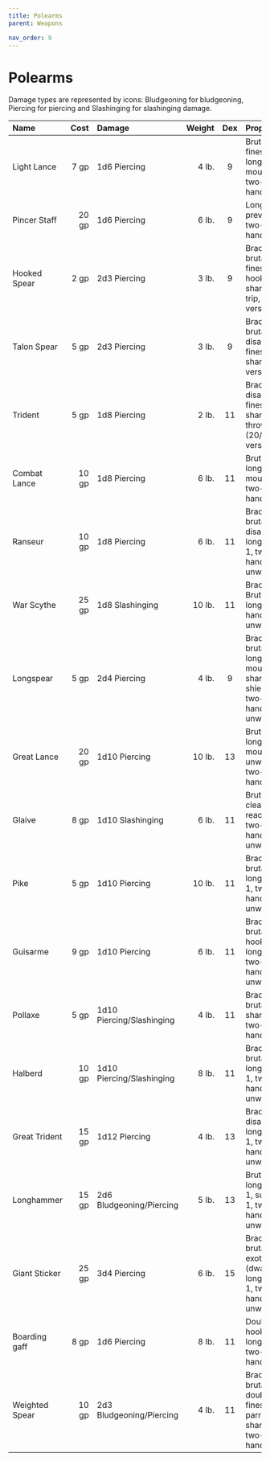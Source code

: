 ```yaml
---
title: Polearms
parent: Weapons

nav_order: 9
---
```


# Polearms
Damage types are represented by icons: Bludgeoning for bludgeoning, Piercing for piercing and Slashinging for slashinging damage.

| Name | Cost | Damage | Weight | Dex | Properties |
|:-----|-----:|:-------|-------:|:-------:|:-----------|
| Light Lance | 7 gp | 1d6 Piercing | 4 lb. | 9 | Brutal 1, finesse, long, mounted, two-handed |
| Pincer Staff | 20 gp | 1d6 Piercing | 6 lb. | 9 | Long, preventing, two-handed |
| Hooked Spear | 2 gp | 2d3 Piercing | 3 lb. | 9 | Brace, brutal 1, finesse, hooked, sharp 1, trip, versatile |
| Talon Spear | 5 gp | 2d3 Piercing | 3 lb. | 9  | Brace, brutal 1, disarm, finesse, sharp 1, versatile |
| Trident | 5 gp | 1d8 Piercing | 2 lb. | 11 | Brace, disarm, finesse, sharp 1, thrown (20/60), versatile |
| Combat Lance | 10 gp | 1d8 Piercing | 6 lb. | 11 | Brutal 1, long, mounted, two-handed |
| Ranseur | 10 gp | 1d8 Piercing | 6 lb. | 11 | Brace, brutal 1, disarm, long, sharp 1, two-handed, unwieldy |
| War Scythe | 25 gp | 1d8 Slashinging | 10 lb. | 11 | Brace, Brutal 1, long, two-handed, unwieldy |
| Longspear | 5 gp | 2d4 Piercing | 4 lb. | 9 | Brace, brutal 1, long, mounted, sharp 1, shield, two-handed, unwieldy |
| Great Lance | 20 gp | 1d10 Piercing | 10 lb. | 13 | Brutal 1, long, mounted, unwieldy, two-handed |
| Glaive | 8 gp | 1d10 Slashinging | 6 lb. | 11 | Brutal 1, cleave, reach, two-handed, unwieldy |
| Pike | 5 gp | 1d10 Piercing | 10 lb. | 11 | Brace, brutal 1, long, sharp 1, two-handed, unwieldy |
| Guisarme | 9 gp | 1d10 Piercing | 6 lb. | 11 | Brace, brutal 1, hooked, long, trip, two-handed, unwieldy |
| Pollaxe | 5 gp | 1d10 Piercing/Slashinging | 4 lb. | 11 | Brace, brutal 1, sharp 1, two-handed |
| Halberd | 10 gp | 1d10 Piercing/Slashinging | 8 lb. | 11 | Brace, brutal 1, long, sharp 1, two-handed, unwieldy |
| Great Trident | 15 gp | 1d12 Piercing | 4 lb. | 13 | Brace, disarm, long, sharp 1, two-handed, unwieldy |
| Longhammer | 15 gp | 2d6 Bludgeoning/Piercing | 5 lb. | 13 | Brutal 1, long, sharp 1, sunder 1, two-handed, unwieldy |
| Giant Sticker | 25 gp | 3d4 Piercing | 6 lb. | 15 | Brace, brutal 1, exotic (dwarf), long, sharp 1, two-handed, unwieldy |
| Boarding gaff | 8 gp | 1d6 Piercing | 8 lb. | 11 | Double, hooked, long, trip, two-handed |
| Weighted Spear | 10 gp | 2d3  Bludgeoning/Piercing | 4 lb. | 11 | Brace, brutal 1, double, finesse, parry, sharp 1, two-handed |
